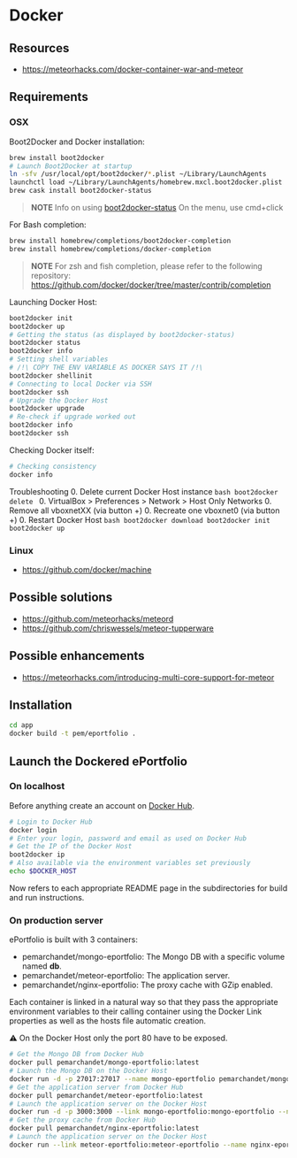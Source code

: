 # Docker
## Resources
* https://meteorhacks.com/docker-container-war-and-meteor

## Requirements
### OSX
Boot2Docker and Docker installation:
```bash
brew install boot2docker
# Launch Boot2Docker at startup
ln -sfv /usr/local/opt/boot2docker/*.plist ~/Library/LaunchAgents
launchctl load ~/Library/LaunchAgents/homebrew.mxcl.boot2docker.plist
brew cask install boot2docker-status
```

> **NOTE** Info on using [boot2docker-status](https://github.com/nickgartmann/boot2docker-status)
> On the menu, use cmd+click

For Bash completion:
```bash
brew install homebrew/completions/boot2docker-completion
brew install homebrew/completions/docker-completion
```

> **NOTE** For zsh and fish completion, please refer to the following
> repository: https://github.com/docker/docker/tree/master/contrib/completion

Launching Docker Host:
```bash
boot2docker init
boot2docker up
# Getting the status (as displayed by boot2docker-status)
boot2docker status
boot2docker info
# Setting shell variables
# /!\ COPY THE ENV VARIABLE AS DOCKER SAYS IT /!\
boot2docker shellinit
# Connecting to local Docker via SSH
boot2docker ssh
# Upgrade the Docker Host
boot2docker upgrade
# Re-check if upgrade worked out
boot2docker info
boot2docker ssh
```
Checking Docker itself:
```bash
# Checking consistency
docker info
```
Troubleshooting
0. Delete current Docker Host instance
    ```bash
    boot2docker delete
    ```
0. VirtualBox > Preferences > Network > Host Only Networks
0. Remove all vboxnetXX (via button +)
0. Recreate one vboxnet0 (via button +)
0. Restart Docker Host
    ```bash
    boot2docker download
    boot2docker init
    boot2docker up
    ```

### Linux
* https://github.com/docker/machine

## Possible solutions
* https://github.com/meteorhacks/meteord
* https://github.com/chriswessels/meteor-tupperware

## Possible enhancements
- https://meteorhacks.com/introducing-multi-core-support-for-meteor

## Installation
```bash
cd app
docker build -t pem/eportfolio .
```

## Launch the Dockered ePortfolio
### On localhost
Before anything create an account on [Docker Hub](https://hub.docker.com/).

```bash
# Login to Docker Hub
docker login
# Enter your login, password and email as used on Docker Hub
# Get the IP of the Docker Host
boot2docker ip
# Also available via the environment variables set previously
echo $DOCKER_HOST
```
Now refers to each appropriate README page in the subdirectories for build
and run instructions.

### On production server
ePortfolio is built with 3 containers:
* pemarchandet/mongo-eportfolio: The Mongo DB with a specific volume named **db**.
* pemarchandet/meteor-eportfolio: The application server.
* pemarchandet/nginx-eportfolio: The proxy cache with GZip enabled.

Each container is linked in a natural way so that they pass the appropriate
environment variables to their calling container using the Docker Link
properties as well as the hosts file automatic creation.

:warning: On the Docker Host only the port 80 have to be exposed.

```bash
# Get the Mongo DB from Docker Hub
docker pull pemarchandet/mongo-eportfolio:latest
# Launch the Mongo DB on the Docker Host
docker run -d -p 27017:27017 --name mongo-eportfolio pemarchandet/mongo-eportfolio
# Get the application server from Docker Hub
docker pull pemarchandet/meteor-eportfolio:latest
# Launch the application server on the Docker Host
docker run -d -p 3000:3000 --link mongo-eportfolio:mongo-eportfolio --name meteor-eportfolio pemarchandet/meteor-eportfolio
# Get the proxy cache from Docker Hub
docker pull pemarchandet/nginx-eportfolio:latest
# Launch the application server on the Docker Host
docker run --link meteor-eportfolio:meteor-eportfolio --name nginx-eportfolio -d -p 80:80 pemarchandet/nginx-eportfolio
```
